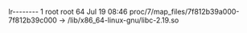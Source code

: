 lr-------- 1 root root 64 Jul 19 08:46 proc/7/map_files/7f812b39a000-7f812b39c000 -> /lib/x86_64-linux-gnu/libc-2.19.so
